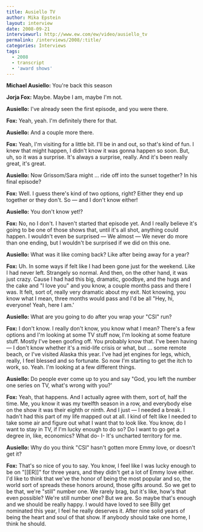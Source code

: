 ```yaml
---
title: Ausiello TV 
author: Mika Epstein
layout: interview
date: 2008-09-21
interviewurl: http://www.ew.com/ew/video/ausiello_tv  
permalink: /interviews/2008/:title/
categories: Interviews
tags:
  - 2008
  - transcript
  - 'award shows'
---
```


**Michael Ausiello:** You're back this season

**Jorja Fox:** Maybe. Maybe I am, maybe I'm not.

**Ausiello:** I've already seen the first episode, and you were there.

**Fox:** Yeah, yeah. I'm definitely there for that.

**Ausiello:** And a couple more there.

**Fox:** Yeah, I'm visiting for a little bit. I'll be in and out, so that's kind of fun. I knew that might happen, I didn't know it was gonna happen so soon. But, uh, so it was a surprise. It's always a surprise, really. And it's been really great, it's great. 

**Ausiello:** Now Grissom/Sara might ... ride off into the sunset together? In his final episode?

**Fox:** Well. I guess there's kind of two options, right? Either they end up together or they don't. So &#8212; and I don't know either!

**Ausiello:** You don't know yet!?

**Fox:** No, no I don't. I haven't started that episode yet. And I really believe it's going to be one of those shows that, until it's all shot, anything could happen. I wouldn't even be surprised &#8212; We almost &#8212; We never do more than one ending, but I wouldn't be surprised if we did on this one.

**Ausiello:** What was it like coming back? Like after being away for a year?

**Fox:** Uh. In some ways if felt like I had been gone just for the weekend. Like I had never left. Strangely so normal. And then, on the other hand, it was just crazy. Cause I had had this big, dramatic, goodbye, and the hugs and the cake and "I love you" and you know, a couple months pass and there I was. It felt, sort of, really very dramatic about my exit. Not knowing, you know what I mean, three months would pass and I'd be all "Hey, hi, everyone! Yeah, here I am.'

**Ausiello:** What are you going to do after you wrap your "CSI" run?

**Fox:** I don't know. I really don't know, you know what I mean? There's a few options and I'm looking at some TV stuff now, I'm looking at some feature stuff. Mostly I've been goofing off. You probably know that. I've been having &#8212; I don't know whether it's a mid-life crisis or what, but ... some remote beach, or I've visited Alaska this year. I've had jet engines for legs, which, really, I feel blessed and so fortunate. So now I'm starting to get the itch to work, so. Yeah. I'm looking at a few different things.

**Ausiello:** Do people ever come up to you and say "God, you left the number one series on TV, what's wrong with you?'

**Fox:** Yeah, that happens. And I actually agree with them, sort of, half the time. Me, you know it was my twelfth season in a row, and everybody else on the show it was their eighth or ninth. And I just &#8212; I needed a break. I hadn't had this part of my life mapped out at all. I kind of felt like I needed to take some air and figure out what I want that to look like. You know, do I want to stay in TV, if I'm lucky enough to do so? Do I want to go get a degree in, like, economics? What do- I- It's uncharted territory for me.

**Ausiello:** Why do you think "CSI" hasn't gotten more Emmy love, or doesn't get it?

**Fox:** That's so nice of you to say. You know, I feel like I was lucky enough to be on "[[ER]]" for three years, and they didn't get a lot of Emmy love either. I'd like to think that we've the honor of being the most popular and so, the world sort of spreads these honors around, those gifts around. So we get to be that, we're "still" number one. We rarely brag, but it's like, how's that even possible? We're still number one? But we are. So maybe that's enough and we should be really happy. I would have loved to see Billy get nominated this year, I feel he really deserves it. After nine solid years of being the heart and soul of that show. If anybody should take one home, I think he should.  